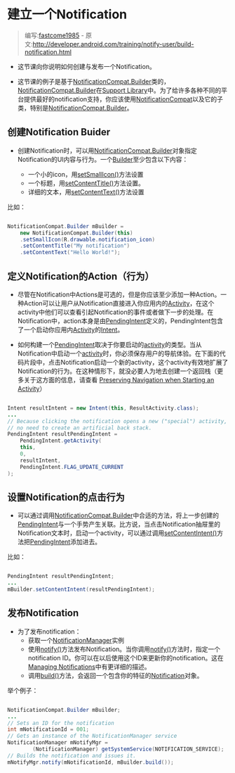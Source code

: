 # 建立一个Notification

> 编写:[fastcome1985](https://github.com/fastcome1985) - 原文:<http://developer.android.com/training/notify-user/build-notification.html>

* 这节课向你说明如何创建与发布一个Notification。

* 这节课的例子是基于[NotificationCompat.Builder](developer.android.com/reference/android/support/v4/app/NotificationCompat.Builder.html)类的，[NotificationCompat.Builder](developer.android.com/reference/android/support/v4/app/NotificationCompat.Builder.html)在[Support Library](developer.android.com)中。为了给许多各种不同的平台提供最好的notification支持，你应该使用[NotificationCompat](developer.android.com/reference/android/support/v4/app/NotificationCompat.html)以及它的子类，特别是[NotificationCompat.Builder](developer.android.com/reference/android/support/v4/app/NotificationCompat.Builder.html)。


## 创建Notification Buider

* 创建Notification时，可以用[NotificationCompat.Builder](developer.android.com/reference/android/support/v4/app/NotificationCompat.Builder.html)对象指定Notification的UI内容与行为。一个[Builder](developer.android.com/reference/android/support/v4/app/NotificationCompat.Builder.html)至少包含以下内容：

  * 一个小的icon，用[setSmallIcon()](developer.android.com/reference/android/support/v4/app/NotificationCompat.Builder.html#setSmallIcon(int))方法设置
  * 一个标题，用[setContentTitle()](developer.android.com/reference/android/support/v4/app/NotificationCompat.Builder.html#setContentTitle(java.lang.CharSequence))方法设置。
  * 详细的文本，用[setContentText()](developer.android.com/reference/android/support/v4/app/NotificationCompat.Builder.html#setContentText(java.lang.CharSequence))方法设置

比如：


```java

NotificationCompat.Builder mBuilder =
    new NotificationCompat.Builder(this)
    .setSmallIcon(R.drawable.notification_icon)
    .setContentTitle("My notification")
    .setContentText("Hello World!");

```

## 定义Notification的Action（行为）

* 尽管在Notification中Actions是可选的，但是你应该至少添加一种Action。一种Action可以让用户从Notification直接进入你应用内的[Activity](developer.android.com/reference/android/app/Activity.html)，在这个activity中他们可以查看引起Notification的事件或者做下一步的处理。在Notification中，action本身是由[PendingIntent](developer.android.com/reference/android/app/PendingIntent.html)定义的，PendingIntent包含了一个启动你应用内[Activity](developer.android.com/reference/android/app/Activity.html)的[Intent](developer.android.com/reference/android/content/Intent.html)。

* 如何构建一个[PendingIntent](developer.android.com/reference/android/app/PendingIntent.html)取决于你要启动的[activity](developer.android.com/reference/android/app/Activity.html)的类型。当从Notification中启动一个[activity](developer.android.com/reference/android/app/Activity.html)时，你必须保存用户的导航体验。在下面的代码片段中，点击Notification启动一个新的activity，这个activity有效地扩展了Notification的行为。在这种情形下，就没必要人为地去创建一个返回栈（更多关于这方面的信息，请查看 [Preserving Navigation when Starting an Activity](developer.android.com/intl/zh-cn/training/notify-user/navigation.html)）


```java

Intent resultIntent = new Intent(this, ResultActivity.class);
...
// Because clicking the notification opens a new ("special") activity, there's
// no need to create an artificial back stack.
PendingIntent resultPendingIntent =
    PendingIntent.getActivity(
    this,
    0,
    resultIntent,
    PendingIntent.FLAG_UPDATE_CURRENT
);

```

## 设置Notification的点击行为

* 可以通过调用[NotificationCompat.Builder](developer.android.com/reference/android/support/v4/app/NotificationCompat.Builder.html)中合适的方法，将上一步创建的[PendingIntent](developer.android.com/reference/android/app/PendingIntent.html)与一个手势产生关联。比方说，当点击Notification抽屉里的Notification文本时，启动一个activity，可以通过调用[setContentIntent()](developer.android.com/reference/android/support/v4/app/NotificationCompat.Builder.html#setContentIntent(android.app.PendingIntent))方法把[PendingIntent](developer.android.com/reference/android/app/PendingIntent.html)添加进去。

比如：

```java

PendingIntent resultPendingIntent;
...
mBuilder.setContentIntent(resultPendingIntent);

```


## 发布Notification

* 为了发布notification：
    * 获取一个[NotificationManager](http://www.baidu.com/baidu?wd=NotificationManager.&tn=monline_4_dg)实例
    * 使用[notify()](developer.android.com/reference/java/lang/Object.html#notify())方法发布Notification。当你调用[notify()](developer.android.com/reference/java/lang/Object.html#notify())方法时，指定一个notification ID。你可以在以后使用这个ID来更新你的notification。这在[Managing Notifications](developer.android.com/intl/zh-cn/training/notify-user/managing.html)中有更详细的描述。
    * 调用[build()](developer.android.com/reference/android/support/v4/app/NotificationCompat.Builder.html#build())方法，会返回一个包含你的特征的[Notification](developer.android.com/reference/android/app/Notification.html)对象。

举个例子：

```java

NotificationCompat.Builder mBuilder;
...
// Sets an ID for the notification
int mNotificationId = 001;
// Gets an instance of the NotificationManager service
NotificationManager mNotifyMgr =
        (NotificationManager) getSystemService(NOTIFICATION_SERVICE);
// Builds the notification and issues it.
mNotifyMgr.notify(mNotificationId, mBuilder.build());

```
